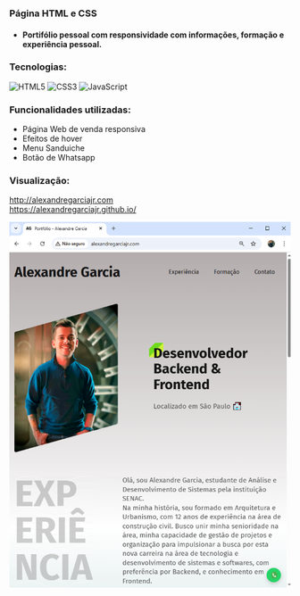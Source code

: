 ### Página HTML e CSS

- #### Portifólio pessoal com responsividade com informações, formação e experiência pessoal.

### Tecnologias:

![HTML5](https://img.shields.io/badge/html5-%23E34F26.svg?style=for-the-badge&logo=html5&logoColor=white) ![CSS3](https://img.shields.io/badge/css3-%231572B6.svg?style=for-the-badge&logo=css3&logoColor=white) ![JavaScript](https://img.shields.io/badge/javascript-%23323330.svg?style=for-the-badge&logo=javascript&logoColor=%23F7DF1E)

### Funcionalidades utilizadas:

- Página Web de venda responsiva
- Efeitos de hover
- Menu Sanduiche
- Botão de Whatsapp

### Visualização:

http://alexandregarciajr.com <br/>
https://alexandregarciajr.github.io/

![alt text](./img/image.png)